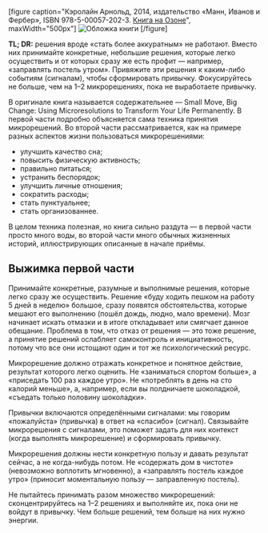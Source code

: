 [figure caption="Кэролайн Арнольд, 2014, издательство «Манн, Иванов и Фербер», <span class="nobr">ISBN 978-5-00057-202-3</span>. [Книга на Озоне](https://www.ozon.ru/context/detail/id/28366689/?partner=andrew-r)", maxWidth="500px"]
  ![Обложка книги](cover.jpg)
[/figure]

**TL; DR:** решения вроде «стать более аккуратным» не работают. Вместо них принимайте конкретные, небольшие решения, которые легко осуществить и от которых сразу же есть профит — например, «заправлять постель утром». Привяжите эти решения к каким-либо событиям (сигналам), чтобы сформировать привычку. Фокусируйтесь не больше, чем на 1–2 микрорешениях, пока не выработаете привычку.

В оригинале книга называется содержательнее — Small Move, Big Change: Using Microresolutions to Transform Your Life Permanently. В первой части подробно объясняется сама техника принятия микрорешений. Во второй части рассматривается, как на примере разных аспектов жизни пользоваться микрорешениями:

- улучшить качество сна;
- повысить физическую активность;
- правильно питаться;
- устранить беспорядок;
- улучшить личные отношения;
- сократить расходы;
- стать пунктуальнее;
- стать организованнее.

В целом техника полезная, но книга сильно раздута — в первой части просто много воды, во второй части много обычных жизненных историй, иллюстрирующих описанные в начале приёмы.

## Выжимка первой части

Принимайте конкретные, разумные и выполнимые решения, которые легко сразу же осуществить. Решение «буду ходить пешком на работу 5 дней в неделю» большое, сразу появятся обстоятельства, которые мешают его выполнению (пошёл дождь, людно, мало времени). Мозг начинает искать отмазки и в итоге откладывает или смягчает данное обещание. Проблема в том, что отказ от решения — это тоже решение, а принятие решений ослабляет самоконтроль и инициативность, потому что все они истощают один и тот же психологический ресурс.

Микрорешение должно отражать конкретное и понятное действие, результат которого легко оценить. Не «заниматься спортом больше», а «приседать 100 раз каждое утро». Не «потреблять в день на сто калорий меньше», а, например, если вы полдничаете шоколадкой, «съедать только половину шоколадки».

Привычки включаются определёнными сигналами: мы говорим «пожалуйста» (привычка) в ответ на «спасибо» (сигнал). Связывайте микрорешения с сигналами, это поможет задать для них контекст (когда выполнять микрорешение) и сформировать привычку.

Микрорешения должны нести конкретную пользу и давать результат сейчас, а не когда-нибудь потом. Не «содержать дом в чистоте» (невозможно воплотить мгновенно), а «заправлять постель каждое утро» (приносит моментальную пользу — заправленную постель).

Не пытайтесь принимать разом множество микрорешений: сконцентрируйтесь на 1–2 решениях и выполняйте их, пока они не войдут в привычку. Чем больше решений, тем больше на них нужно энергии.
